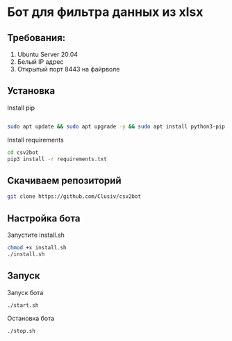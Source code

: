 # Бот для фильтра данных из xlsx

## Требования:
1. Ubuntu Server 20.04
2. Белый IP адрес
3. Открытый порт 8443 на файрволе

## Установка

Install pip
```bash

sudo apt update && sudo apt upgrade -y && sudo apt install python3-pip -y
```
Install requirements
```bash
cd csv2bot
pip3 install -r requirements.txt
```
## Скачиваем репозиторий
```bash
git clone https://github.com/Clusiv/csv2bot
```
## Настройка бота

Запустите install.sh
```bash
chmod +x install.sh
./install.sh
```
## Запуск

Запуск бота
```bash
./start.sh
```
Остановка бота
```bash
./stop.sh
```